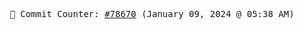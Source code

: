 <p align="center">
    <samp>
        📮 Commit Counter: <a href="https://github.com/Javascript-void0/Javascript-void0/commits/main">#78670</a> (January 09, 2024 @ 05:38 AM)
    </samp>
</p>